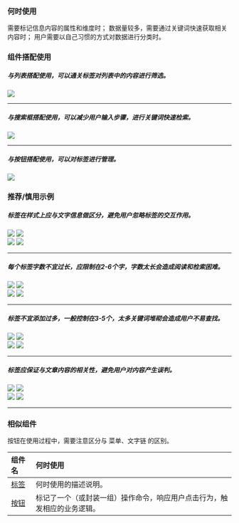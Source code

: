 

### 何时使用

需要标记信息内容的属性和维度时；
数据量较多，需要通过关键词快速获取相关内容时；
用户需要以自己习惯的方式对数据进行分类时。

### 组件搭配使用

##### 与列表搭配使用，可以通关标签对列表中的内容进行筛选。

<div class="legend">
  <div class="item">
    <img src="https://oteam-tdesign-1258344706.cos.ap-guangzhou.myqcloud.com/site/design/tag1%402x.png" />
    <em></em>
  </div>

  <div class="item">
    <img src="" />
    <em></em>
  </div>
</div>



<hr />

##### 与搜索框搭配使用，可以减少用户输入步骤，进行关键词快速检索。

<div class="legend">
  <div class="item">
    <img src="https://oteam-tdesign-1258344706.cos.ap-guangzhou.myqcloud.com/site/design/%E6%A0%87%E7%AD%BE-2@2x.png" />
  </div>

  <div class="item"></div>
</div>


<hr />

##### 与按钮搭配使用，可以对标签进行管理。


<img src="https://oteam-tdesign-1258344706.cos.ap-guangzhou.myqcloud.com/site/design/%E6%A0%87%E7%AD%BE-3@2x.png" />




### 推荐/慎用示例


##### 标签在样式上应与文字信息做区分，避免用户忽略标签的交互作用。

<div class="legend">
  <div class="item">
    <img src="https://oteam-tdesign-1258344706.cos.ap-guangzhou.myqcloud.com/site/design/tag4%402x.png" />
    <img class="tag" src="https://oteam-tdesign-1258344706.cos.ap-guangzhou.myqcloud.com/site/doc/good.png" />
  </div>

  <div class="item">
    <img src="https://oteam-tdesign-1258344706.cos.ap-guangzhou.myqcloud.com/site/design/tag5%402x.png" />
    <img class="tag" src="https://oteam-tdesign-1258344706.cos.ap-guangzhou.myqcloud.com/site/doc/bad.png" />
  </div>
</div>

<hr />

##### 每个标签字数不宜过长，应限制在2-6个字，字数太长会造成阅读和检索困难。

<div class="legend">
  <div class="item">
    <img src="https://oteam-tdesign-1258344706.cos.ap-guangzhou.myqcloud.com/site/design/%E6%A0%87%E7%AD%BE-6@2x.png" />
    <img class="tag" src="https://oteam-tdesign-1258344706.cos.ap-guangzhou.myqcloud.com/site/doc/good.png" />
  </div>

  <div class="item">
    <img src="https://oteam-tdesign-1258344706.cos.ap-guangzhou.myqcloud.com/site/design/%E6%A0%87%E7%AD%BE-7@2x.png" />
    <img class="tag" src="https://oteam-tdesign-1258344706.cos.ap-guangzhou.myqcloud.com/site/doc/bad.png" />
  </div>
</div>

<hr />


##### 标签不宜添加过多，一般控制在3-5个，太多关键词堆砌会造成用户不易查找。

<div class="legend">
  <div class="item">
    <img src="https://oteam-tdesign-1258344706.cos.ap-guangzhou.myqcloud.com/site/design/%E6%A0%87%E7%AD%BE-8@2x.png" />
    <img class="tag" src="https://oteam-tdesign-1258344706.cos.ap-guangzhou.myqcloud.com/site/doc/good.png" />
  </div>

  <div class="item">
    <img src="https://oteam-tdesign-1258344706.cos.ap-guangzhou.myqcloud.com/site/design/%E6%A0%87%E7%AD%BE-9@2x.png" />
    <img class="tag" src="https://oteam-tdesign-1258344706.cos.ap-guangzhou.myqcloud.com/site/doc/bad.png" />
  </div>
</div>

<hr />

##### 标签应保证与文章内容的相关性，避免用户对内容产生误判。

<div class="legend">
  <div class="item">
    <img src="https://oteam-tdesign-1258344706.cos.ap-guangzhou.myqcloud.com/site/design/%E6%A0%87%E7%AD%BE-10@2x.png" />
    <img class="tag" src="https://oteam-tdesign-1258344706.cos.ap-guangzhou.myqcloud.com/site/doc/good.png" />
  </div>

  <div class="item">
    <img src="https://oteam-tdesign-1258344706.cos.ap-guangzhou.myqcloud.com/site/design/%E6%A0%87%E7%AD%BE-11@2x.png" />
    <img class="tag" src="https://oteam-tdesign-1258344706.cos.ap-guangzhou.myqcloud.com/site/doc/bad.png" />
  </div>
</div>

<hr />



### 相似组件

按钮在使用过程中，需要注意区分与 菜单、文字链 的区别。

| 组件名 | 何时使用                                                     |
| :----- | :----------------------------------------------------------- |
| [标签](./tag)   | 何时使用的描述说明。 |
| [按钮](./button)   | 标记了一个（或封装一组）操作命令，响应用户点击行为，触发相应的业务逻辑。                  |
